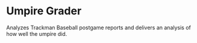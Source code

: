# Umpire Grader
Analyzes Trackman Baseball postgame reports and delivers an analysis of how well the umpire did.
